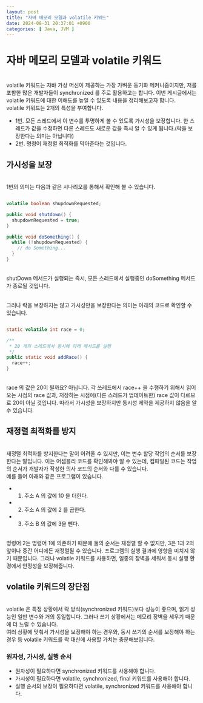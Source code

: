 ```yaml
---
layout: post
title: "자바 메모리 모델과 volatile 키워드"
date: 2024-08-31 20:37:01 +0900
categories: [ Java, JVM ]
---
```


# 자바 메모리 모델과 volatile 키워드

<br><span> volatile 키워드는 자바 가상 머신이 제공하는 가장 가벼운 동기화 메커니즘이지만, 저를 포함한 많은 개발자들이 synchronized 를 주로 활용하고는 합니다. 이번 게시글에서는 volatile 키워드에 대한
이해도를 높일 수 있도록 내용을 정리해보고자 합니다.
<br><span> volatile 키워드는 2개의 특성을 부여합니다.

- 1번. 모든 스레드에서 이 변수를 투명하게 볼 수 있도록 가시성을 보장합니다. 한 스레드가 값을 수정하면 다른 스레드도 새로운 값을 즉시 알 수 있게 됩니다.(락을 보장한다는 의미는 아닙니다)
- 2번. 명령어 재정렬 최적화를 막아준다는 것입니다.

## 가시성을 보장

<br><span> 1번의 의미는 다음과 같은 시나리오를 통해서 확인해 볼 수 있습니다.

```java

volatile boolean shupdownRequested;

public void shutdown() {
  shupdownRequested = true;
}

public void doSomething() {
  while (!shupdownRequested) {
    // do Something...
  }
}

```

<br><span> shutDown 메서드가 실행되는 즉시, 모든 스레드에서 실행중인 doSomething 메서드가 종료될 것입니다.

<br><span>그러나 락을 보장하지는 않고 가시성만을 보장한다는 의미는 아래의 코드로 확인할 수 있습니다.

```java

static volatile int race = 0;

/**
 * 20 개의 스레드에서 동시에 아래 메서드를 실행
 */
public static void addRace() {
  race++;
}

```

<br><span> race 의 값은 20이 될까요? 아닙니다. 각 쓰레드에서 race++ 을 수행하기 위해서 읽어오는 시점의 race 값과, 저장하는 시점에(다른 스레드가 업데이트한) race 값이 다르므로 20이 아닐 것입니다.
따라서 가시성을 보장하지만 동시성 제약을 제공하지 않음을 알 수 있습니다.

## 재정렬 최적화를 방지

<br><span> 재정렬 최적화를 방지한다는 말이 어려울 수 있지만, 이는 변수 할당 작업의 순서를 보장한다는 말입니다. 이는 어셈블리 코드를 확인해봐야 알 수 있는데, 컴파일된 코드는 작업의 순서가 개발자가 작성한 의사 코드의 순서와 다를 수 있습니다.
<br><span> 예를 들어 아래와 같은 프로그램이 있습니다.
- 1. 주소 A 의 값에 10 을 더한다.
- 2. 주소 A 의 값에 2 를 곱한다.
- 3. 주소 B 의 값에 3을 뺀다.

<br><span> 명령어 2는 명령어 1에 의존하기 때문에 둘의 순서는 재정렬 할 수 없지만, 3은 1과 2의 앞이나 중간 어디에든 재정렬될 수 있습니다. 프로그램의 실행 결과에 영향을 미치지 않기 때문입니다.
그러나 volatile 키워드를 사용하면, 일종의 장벽을 세워서 동시 실행 환경에서 안정성을 보장해줍니다.

## volatile 키워드의 장단점

<br><span> volatile 은 특정 상황에서 락 방식(synchronized 키워드)보다 성능이 좋으며, 읽기 성능인 일반 변수와 거의 동일합니다. 그러나 쓰기 상황에서는 메모리 장벽을 세우기 때문에 더 느릴 수 있습니다.
<br><span> 여러 상황에 맞춰서 가시성을 보장해야 하는 경우와, 동시 쓰기의 순서를 보장해야 하는 경우 등 volatile 키워드를 락 대신에 사용할 가치는 충분해보입니다.

### 원자성, 가시성, 실행 순서

- 원자성이 필요하다면 synchronized 키워드를 사용해야 합니다.
- 가시성이 필요하다면 volatile, synchronized, final 키워드를 사용해야 합니다.
- 실행 순서의 보장이 필요하다면 volatile, synchronized 키워드를 사용해야 합니다.
